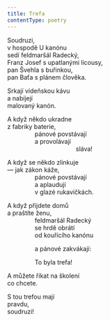 ```yaml
---
title: Trefa
contentType: poetry
---
```


Soudruzi,  
v hospodě U kanónu  
sedí feldmaršál Radecký,  
Franz Josef s upatlanými licousy,  
pan Švehla s buřinkou,  
pan Baťa s plánem člověka.

Srkají vídeňskou kávu  
a nabíjejí  
malovaný kanón.

A když někdo ukradne  
z fabriky baterie,  
                pánové povstávají  
                a provolávají  
                                        sláva!

A když se někdo zlinkuje  
— jak zákon káže,  
                pánové povstávají  
                a aplaudují  
                v glazé rukavičkách.

A když přijdete domů  
a praštíte ženu,  
                feldmaršál Radecký  
                se hrdě obrátí  
                od kouřícího kanónu

                a pánové zakvákají:

                To byla trefa!

A můžete říkat na školení  
co chcete.

S tou trefou mají  
pravdu,  
soudruzi!
